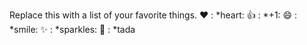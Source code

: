 Replace this with a list of your favorite things.
❤️    : *heart:
👍    : *+1:
😄    : *smile:
✨    : *sparkles:
🎉    : *tada
